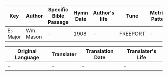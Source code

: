 Key | Author   | Specific Bible Passage     |Hymn Date |Author's life |Tune |Metrical Pattern   |Composer/Source
-- | --------- | ---------------------------|----------|--------------|-----|-------------------|-------------  
E♭ Major |Wm. Mason |- |1908 |- |FREEPORT |- |Unknown

Original Language | Translater | Translation Date   | Translater's Life  
----------------- | --------- | --------------------|-------------     
\- |- |- |-
